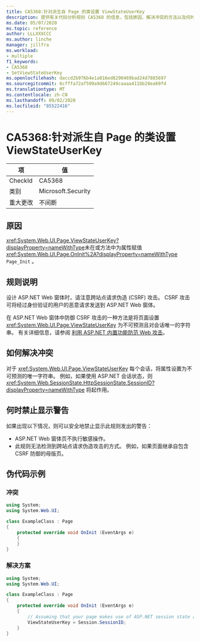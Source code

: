 ```yaml
---
title: CA5368:针对派生自 Page 的类设置 ViewStateUserKey
description: 提供有关代码分析规则 CA5368 的信息，包括原因、解决冲突的方法以及何时取消显示。
ms.date: 05/07/2020
ms.topic: reference
author: LLLXXXCCC
ms.author: linche
manager: jillfra
ms.workload:
- multiple
f1_keywords:
- CA5368
- SetViewStateUserKey
ms.openlocfilehash: daccd2b976b4e1a016ed8290469bad24d7885697
ms.sourcegitcommit: 6cfffa72af599a9d667249caaaa411bb28ea69fd
ms.translationtype: MT
ms.contentlocale: zh-CN
ms.lasthandoff: 09/02/2020
ms.locfileid: "85522416"
---
```

# <a name="ca5368-set-viewstateuserkey-for-classes-derived-from-page"></a>CA5368:针对派生自 Page 的类设置 ViewStateUserKey

|项|值|
|-|-|
|CheckId|CA5368|
|类别|Microsoft.Security|
|重大更改|不间断|

## <a name="cause"></a>原因

<xref:System.Web.UI.Page.ViewStateUserKey?displayProperty=nameWithType>未在或方法中为属性赋值 <xref:System.Web.UI.Page.OnInit%2A?displayProperty=nameWithType> `Page_Init` 。

## <a name="rule-description"></a>规则说明

设计 ASP.NET Web 窗体时，请注意跨站点请求伪造 (CSRF) 攻击。 CSRF 攻击可将经过身份验证的用户的恶意请求发送到 ASP.NET Web 窗体。

在 ASP.NET Web 窗体中防御 CSRF 攻击的一种方法是将页面设置 <xref:System.Web.UI.Page.ViewStateUserKey> 为不可预测且对会话唯一的字符串。 有关详细信息，请参阅 [利用 ASP.NET 内置功能防范 Web 攻击](/previous-versions/dotnet/articles/ms972969(v=msdn.10)#viewstateuserkey)。

## <a name="how-to-fix-violations"></a>如何解决冲突

对于 <xref:System.Web.UI.Page.ViewStateUserKey> 每个会话，将属性设置为不可预测的唯一字符串。 例如，如果使用 ASP.NET 会话状态，则 <xref:System.Web.SessionState.HttpSessionState.SessionID?displayProperty=nameWithType> 将起作用。

## <a name="when-to-suppress-warnings"></a>何时禁止显示警告

如果出现以下情况，则可以安全地禁止显示此规则发出的警告：
- ASP.NET Web 窗体页不执行敏感操作。
- 此规则无法检测到跨站点请求伪造攻击的方式。 例如，如果页面继承自包含 CSRF 防御的母版页。

## <a name="pseudo-code-examples"></a>伪代码示例

### <a name="violation"></a>冲突

```csharp
using System;
using System.Web.UI;

class ExampleClass : Page
{
    protected override void OnInit (EventArgs e)
    {
    }
}
```

### <a name="solution"></a>解决方案

```csharp
using System;
using System.Web.UI;

class ExampleClass : Page
{
    protected override void OnInit (EventArgs e)
    {
        // Assuming that your page makes use of ASP.NET session state and the SessionID is stable.
        ViewStateUserKey = Session.SessionID;
    }
}
```
